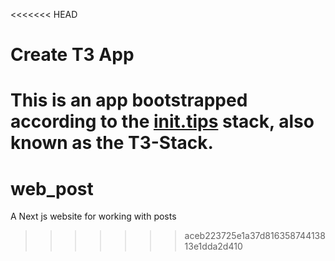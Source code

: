 <<<<<<< HEAD
# Create T3 App

This is an app bootstrapped according to the [init.tips](https://init.tips) stack, also known as the T3-Stack.
=======
# web_post
A Next js website for working with posts
>>>>>>> aceb223725e1a37d81635874413813e1dda2d410
